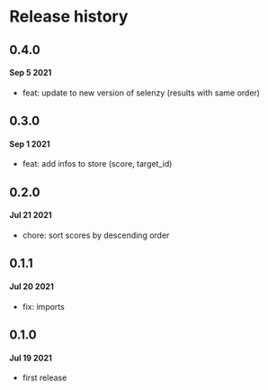 # Release history

## 0.4.0
#### Sep 5 2021
- feat: update to new version of selenzy (results with same order)

## 0.3.0
#### Sep 1 2021
- feat: add infos to store (score, target_id)

## 0.2.0
#### Jul 21 2021
- chore: sort scores by descending order

## 0.1.1
#### Jul 20 2021
- fix: imports

## 0.1.0
#### Jul 19 2021
- first release
